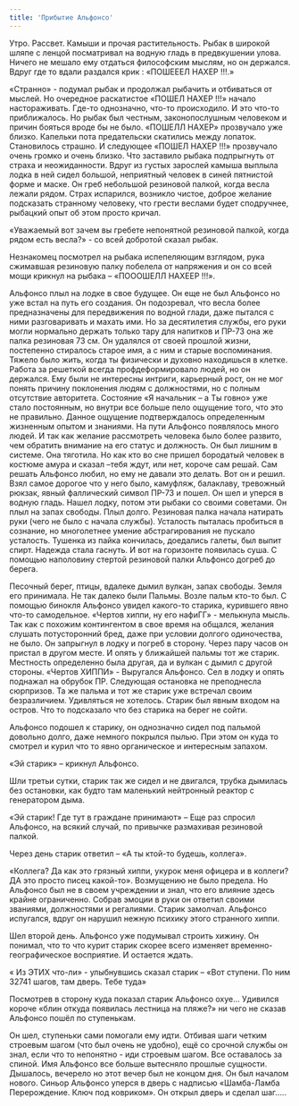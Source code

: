 ```yaml
---
title: 'Прибытие Альфонсо'
---
```




Утро. Рассвет. Камыши и прочая растительность. Рыбак в широкой шляпе с ленцой посматривал на водную гладь в предвкушении улова. Ничего не мешало ему отдаться философским мыслям, но он держался. Вдруг где то вдали раздался крик : «ПОШЕЕЕЛ НАХЕР !!!.»

«Странно» - подумал рыбак и продолжал рыбачить и отбиваться от мыслей. Но очередное раскатистое «ПОШЕЛ НАХЕР !!!» начало настораживать. Где-то однозначно, что-то происходило. И это что-то приближалось. Но рыбак был честным, законопослушным человеком и причин бояться вроде бы не было. «ПОШЕЛЛ НАХЕР» прозвучало уже близко. Капельки пота предательски скатились между лопаток. Становилось страшно. И следующее «ПОШЕЛ НАХЕР !!!» прозвучало очень громко и очень близко. Что заставило рыбака подпрыгнуть от страха и неожиданности. Вдруг из густых зарослей камыша выплыла лодка в ней сидел большой, неприятный человек в синей пятнистой форме и маске. Он греб небольшой резиновой палкой, когда весла лежали рядом. Страх испарился, возникло чистое, доброе желание подсказать странному человеку, что грести веслами будет сподручнее, рыбацкий опыт об этом просто кричал.

«Уважаемый вот зачем вы гребете непонятной резиновой палкой, когда рядом есть весла?» - со всей добротой сказал рыбак.

Незнакомец посмотрел на рыбака испепеляющим взглядом, рука сжимавшая резиновую палку побелела от напряжения и он со всей мощи крикнул на рыбака – «ПОООШЕЛЛ НАХЕЕР !!!».



Альфонсо плыл на лодке в свое будущее. Он еще не был Альфонсо но уже встал на путь его создания. Он подозревал, что весла более предназначены для передвижения по водной глади, даже пытался с ними разговаривать и махать ими. Но за десятилетия службы, его руки могли нормально держать только тару для напитков и ПР-73 она же палка резиновая 73 см. Он удалялся от своей прошлой жизни, постепенно стиралось старое имя, а с ним и старые воспоминания. Тяжело было жить, когда ты физически и духовно находишься в клетке. Работа за решеткой всегда профдеформировало людей, но он держался. Ему были не интересны интриги, карьерный рост, он не мог понять причину поклонения людям с должностями, но с полным отсутствие авторитета. Состояние «Я начальник – а Ты говно» уже стало постоянным, но внутри все больше пело ощущение того, что это не правильно. Данное ощущение подтверждалось определенным жизненным опытом и знаниями. На пути Альфонсо появлялось много людей. И так как желание рассмотреть человека было более развито, чем обратить внимание на его статус и должность. Он был лишним в системе. Она тяготила. Но как кто во сне пришел бородатый человек в костюме амура и сказал –тебя ждут, или нет, короче сам решай. Сам решать Альфонсо любил, но ему не давали это делать. Вот он и решил. Взял самое дорогое что у него было, камуфляж, балаклаву, тревожный рюкзак, явный фаллический символ ПР-73 и пошел. Он шел и уперся в водную гладь. Нашел лодку, потом эти рыбаки со своими советами. Он плыл на запах свободы. Плыл долго. Резиновая палка начала натирать руки (чего не было с начала службы). Усталость пыталась пробиться в сознание, но многолетнее умение абстрагирования не пускало усталость. Тушенка из пайка кончилась, доедались галеты, был выпит спирт. Надежда стала гаснуть. И вот на горизонте появилась суша. С помощью наполовину стертой резиновой палки Альфонсо догреб до берега.

Песочный берег, птицы, вдалеке дымил вулкан, запах свободы. Земля его принимала. Не так далеко были Пальмы. Возле пальм кто-то был. С помощью бинокля Альфонсо увидел какого-то старика, курившего явно что-то самодельное. «Чертов хиппи, ну его нафиГГ» - мелькнула мысль. Так как с похожим контингентом в свое время на общался, желания слушать потусторонний бред, даже при условии долгого одиночества, не было. Он запрыгнул в лодку и погреб в сторону. Через пару часов он пристал в другом месте. И опять у ближайшей пальмы тот же старик. Местность определенно была другая, да и вулкан с дымил с другой стороны. «Чертов ХИППИ» - Выругался Альфонсо. Сел в лодку и опять поднажал на обрубок ПР. Следующая остановка не преподнесла сюрпризов. Та же пальма и тот же старик уже встречал своим безразличием. Удивляться не хотелось. Старик был явным входом на остров. Что то подсказало что без старика на берег не сойти.

Альфонсо подошел к старику, он однозначно сидел под пальмой довольно долго, даже немного покрылся пылью. При этом он куда то смотрел и курил что то явно органическое и интересным запахом.

«Эй старик» – крикнул Альфонсо.

Шли третьи сутки, старик так же сидел и не двигался, трубка дымилась без остановки, как будто там маленький нейтронный реактор с генератором дыма.

«Эй старик! Где тут в граждане принимают» – Еще раз спросил Альфонсо, на всякий случай, по привычке размахивая резиновой палкой.

Через день старик ответил – «А ты ктой-то будешь, коллега».

«Коллега? Да как это грязный хиппи, укурок меня офицера и в коллеги? ДА это просто писец какой-то». Возмущению не было предела. Но Альфонсо был не в своем учреждении и знал, что его влияние здесь крайне ограниченно. Собрав эмоции в руки он ответил своими званиями, должностями и регалиями. Старик замолчал. Альфонсо испугался, вдруг он нарушил нежную психику этого странного хиппи.

Шел второй день. Альфонсо уже подумывал строить хижину. Он понимал, что то что курит старик скорее всего изменяет временно-географическое восприятие. И остается ждать.

« Из ЭТИХ что-ли» - улыбнувшись сказал старик – «Вот ступени. По ним 32741 шагов, там дверь. Тебе туда»

Посмотрев в сторону куда показал старик Альфонсо охуе… Удивился короче «блин откуда появилась лестница на пляже?» ни чего не сказав Альфонсо пошёл по ступенькам.

Он шел, ступеньки сами помогали ему идти. Отбивая шаги четким строевым шагом (что был очень не удобно), ещё со срочной службы он знал, если что то непонятно -  иди строевым шагом. Все оставалось за спиной. Имя Альфонсо все больше вытесняло прошлые сущности. Дышалось, вечерело но этот вечер был не концом дня. Он был началом нового. Синьор Альфонсо уперся в дверь с надписью «Шамба-Ламба Перерождение. Ключ под ковриком». Он открыл дверь и сделал шаг…..
